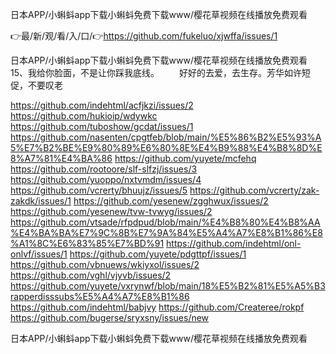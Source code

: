 日本APP/小蝌蚪app下载小蝌蚪免费下载www/樱花草视频在线播放免费观看

👉最/新/观/看/入/口/👉https://github.com/fukeluo/xjwffa/issues/1

日本APP/小蝌蚪app下载小蝌蚪免费下载www/樱花草视频在线播放免费观看	15、我给你脸面，不是让你踩我底线。
　　好好的去爱，去生存。芳华如许短促，不要叹老


https://github.com/indehtml/acfjkzi/issues/2
https://github.com/hukioip/wdywkc
https://github.com/tuboshow/gcdat/issues/1
https://github.com/nasenten/cpgtfeb/blob/main/%E5%86%B2%E5%93%A5%E7%B2%BE%E9%80%89%E6%80%8E%E4%B9%88%E4%B8%8D%E8%A7%81%E4%BA%86
https://github.com/yuyete/mcfehq
https://github.com/rootoore/slf-slfzj/issues/3
https://github.com/yuoppo/nxtvmdm/issues/4
https://github.com/vcrerty/bhuujz/issues/5
https://github.com/vcrerty/zak-zakdk/issues/1
https://github.com/yesenew/zgghwux/issues/2
https://github.com/yesenew/tvw-tvwyg/issues/2
https://github.com/vtsade/rfpdpud/blob/main/%E4%B8%80%E4%B8%AA%E4%BA%BA%E7%9C%8B%E7%9A%84%E5%A4%A7%E8%B1%86%E8%A1%8C%E6%83%85%E7%BD%91
https://github.com/indehtml/onl-onlvf/issues/1
https://github.com/yuyete/pdgttpf/issues/1
https://github.com/vbnuews/wkiyxol/issues/2
https://github.com/vghl/vjyvb/issues/2
https://github.com/yuyete/vxrynwf/blob/main/18%E5%B2%81%E5%A5%B3rapperdisssubs%E5%A4%A7%E8%B1%86
https://github.com/indehtml/babjvy
https://github.com/Createree/rokpf
https://github.com/bugerse/sryxsny/issues/new

日本APP/小蝌蚪app下载小蝌蚪免费下载www/樱花草视频在线播放免费观看

